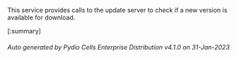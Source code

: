 






This service provides calls to the update server to check if a new version is available for download.

[:summary]

###### Auto generated by Pydio Cells Enterprise Distribution v4.1.0 on 31-Jan-2023

